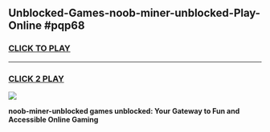 
## Unblocked-Games-noob-miner-unblocked-Play-Online #pqp68
<h3>
<a href="https://news.freeplayer.one?title=noob-miner-unblocked&ref=3">CLICK TO PLAY</a></h3>
<hr>

<h3>
<a href="https://news.freeplayer.one?title=noob-miner-unblocked&ref=3">CLICK 2 PLAY</a>
  
</h3>

<a href="https://news.freeplayer.one?title=noob-miner-unblocked&ref=3"><img src="https://clearcache.store/games.png"></a>


**noob-miner-unblocked games unblocked: Your Gateway to Fun and Accessible Online Gaming**
